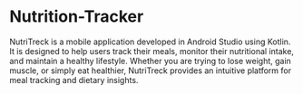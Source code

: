 # Nutrition-Tracker

NutriTreck is a mobile application developed in Android Studio using Kotlin. It is designed to help users track their meals, monitor their nutritional intake, and maintain a healthy lifestyle. Whether you are trying to lose weight, gain muscle, or simply eat healthier, NutriTreck provides an intuitive platform for meal tracking and dietary insights.
